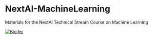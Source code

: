 # NextAI-MachineLearning
Materials for the NextAI Technical Stream Course on Machine Learning

[![Binder](https://mybinder.org/badge.svg)](https://mybinder.org/v2/gh/NEXTCanada/NextAI-MachineLearning/master)
